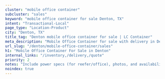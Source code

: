 ```yaml
---
cluster: "mobile office container"
subcluster: "sales"
keyword: "mobile office container for sale Denton, TX"
intent: "Transactional-Local"
page_type: "Location-Product"
city: "Denton, TX"
title_tag: "Denton mobile office container for sale | LC Container"
meta_description: "Mobile Office Container for sale with delivery in Denton, TX. LC Container — local Since 2003. Get pricing today."
url_slug: "/denton/mobile-office-container/sales"
h1: "Mobile Office Container For Sale in Denton"
internal_links: "/inventory,/delivery,/quote"
priority: 2
notes: "Include power specs (for reefer/office), photos, and availability."
noindex: true
---
```


<!-- TODO: Add unique city/inventory copy, images, and internal links here. -->
